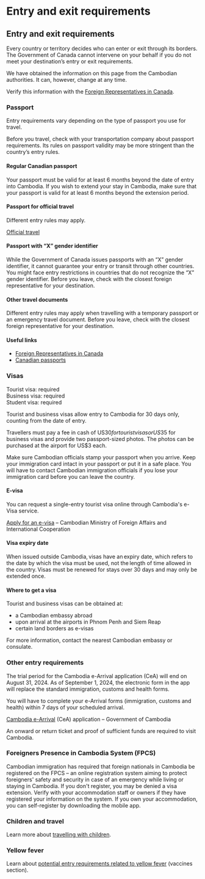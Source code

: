 # Entry and exit requirements

## Entry and exit requirements

Every country or territory decides who can enter or exit through its borders. The Government of Canada cannot intervene on your behalf if you do not meet your destination’s entry or exit requirements.

We have obtained the information on this page from the Cambodian authorities. It can, however, change at any time.

Verify this information with the [Foreign Representatives in Canada](https://www.international.gc.ca/protocol-protocole/reps.aspx?lang=eng).

### Passport

Entry requirements vary depending on the type of passport you use for travel.

Before you travel, check with your transportation company about passport requirements. Its rules on passport validity may be more stringent than the country’s entry rules.

#### Regular Canadian passport

Your passport must be valid for at least 6 months beyond the date of entry into Cambodia. If you wish to extend your stay in Cambodia, make sure that your passport is valid for at least 6 months beyond the extension period.

#### Passport for official travel

Different entry rules may apply.

[Official travel](https://www.canada.ca/en/immigration-refugees-citizenship/services/canadian-passports/official-travel.html)

#### Passport with “X” gender identifier

While the Government of Canada issues passports with an “X” gender identifier, it cannot guarantee your entry or transit through other countries. You might face entry restrictions in countries that do not recognize the “X” gender identifier. Before you leave, check with the closest foreign representative for your destination.

#### Other travel documents

Different entry rules may apply when travelling with a temporary passport or an emergency travel document. Before you leave, check with the closest foreign representative for your destination.

#### Useful links

* [Foreign Representatives in Canada](https://www.international.gc.ca/protocol-protocole/reps.aspx?lang=eng)
* [Canadian passports](http://www.canada.ca/passport)

### Visas

Tourist visa: required  
Business visa: required  
Student visa: required

Tourist and business visas allow entry to Cambodia for 30 days only, counting from the date of entry.

Travellers must pay a fee in cash of US$30 for tourist visas or US$35 for business visas and provide two passport-sized photos. The photos can be purchased at the airport for US$3 each.

Make sure Cambodian officials stamp your passport when you arrive. Keep your immigration card intact in your passport or put it in a safe place. You will have to contact Cambodian immigration officials if you lose your immigration card before you can leave the country.

#### E-visa

You can request a single-entry tourist visa online through Cambodia's e-Visa service.

[Apply for an e-visa](https://www.evisa.gov.kh/) – Cambodian Ministry of Foreign Affairs and International Cooperation

#### Visa expiry date

When issued outside Cambodia, visas have an expiry date, which refers to the date by which the visa must be used, not the length of time allowed in the country. Visas must be renewed for stays over 30 days and may only be extended once.

#### Where to get a visa

Tourist and business visas can be obtained at:

* a Cambodian embassy abroad
* upon arrival at the airports in Phnom Penh and Siem Reap
* certain land borders as e-visas

For more information, contact the nearest Cambodian embassy or consulate.

### Other entry requirements

The trial period for the Cambodia e-Arrival application (CeA) will end on August 31, 2024. As of September 1, 2024, the electronic form in the app will replace the standard immigration, customs and health forms.

You will have to complete your e-Arrival forms (immigration, customs and health) within 7 days of your scheduled arrival.

[Cambodia e-Arrival](https://arrival.gov.kh/) (CeA) application – Government of Cambodia

An onward or return ticket and proof of sufficient funds are required to visit Cambodia.

### Foreigners Presence in Cambodia System (FPCS)

Cambodian immigration has required that foreign nationals in Cambodia be registered on the FPCS – an online registration system aiming to protect foreigners' safety and security in case of an emergency while living or staying in Cambodia. If you don't register, you may be denied a visa extension. Verify with your accommodation staff or owners if they have registered your information on the system. If you own your accommodation, you can self-register by downloading the mobile app.

### Children and travel

Learn more about [travelling with children](http://travel.gc.ca/travelling/children).

### Yellow fever

Learn about [potential entry requirements related to yellow fever](#health) (vaccines section).